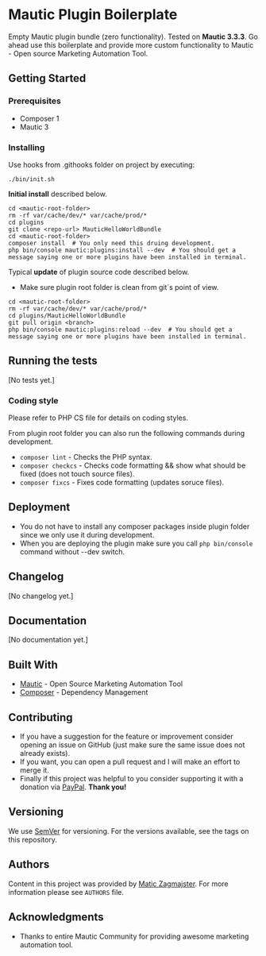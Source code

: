 # Mautic Plugin Boilerplate

Empty Mautic plugin bundle (zero functionality). Tested on **Mautic 3.3.3**. Go ahead use this boilerplate and provide more custom functionality to Mautic - Open source Marketing Automation Tool.

## Getting Started

### Prerequisites

* Composer 1
* Mautic 3


### Installing

Use hooks from .githooks folder on project by executing:

```
./bin/init.sh
```

**Initial install** described below.

```
cd <mautic-root-folder>
rm -rf var/cache/dev/* var/cache/prod/*
cd plugins
git clone <repo-url> MauticHelloWorldBundle
cd <mautic-root-folder>
composer install  # You only need this druing development.
php bin/console mautic:plugins:install --dev  # You should get a message saying one or more plugins have been installed in terminal.
```


Typical **update** of plugin source code described below.

* Make sure plugin root folder is clean from git´s point of view.

```
cd <mautic-root-folder>
rm -rf var/cache/dev/* var/cache/prod/*
cd plugins/MauticHelloWorldBundle
git pull origin <branch>
php bin/console mautic:plugins:reload --dev  # You should get a message saying one or more plugins have been installed in terminal.
```

## Running the tests

[No tests yet.]

### Coding style

Please refer to PHP CS file for details on coding styles.

From plugin root folder you can also run the following commands during development.

* ```composer lint``` - Checks the PHP syntax.
* ```composer checkcs``` - Checks code formatting && show what should be fixed (does not touch source files).
* ```composer fixcs``` - Fixes code formatting (updates soruce files).

## Deployment

* You do not have to install any composer packages inside plugin folder since we only use it during development.
* When you are deploying the plugin make sure you call ```php bin/console``` command without --dev switch.

## Changelog

[No changelog yet.]

## Documentation

[No documentation yet.]

## Built With

* [Mautic](https://github.com/mautic/) - Open Source Marketing Automation Tool
* [Composer](https://getcomposer.org/) - Dependency Management

## Contributing

- If you have a suggestion for the feature or improvement consider opening an issue on GitHub (just make sure the same issue does not already exists).
- If you want, you can open a pull request and I will make an effort to merge it.
- Finally if this project was helpful to you consider supporting it with a donation via [PayPal](https://github.com/mzagmajster/mautic-iso-code-bundle). **Thank you!**

## Versioning

We use [SemVer](http://semver.org/) for versioning. For the versions available, see the tags on this repository. 

## Authors

Content in this project was provided by [Matic Zagmajster](http://maticzagmajster.ddns.net/). For more information please see ```AUTHORS``` file.

## Acknowledgments

* Thanks to entire Mautic Community for providing awesome marketing automation tool.



